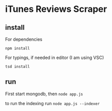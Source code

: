 iTunes Reviews Scraper
===
## install
For dependencies
```shell
npm install
```

For typings, if needed in editor (I am using VSC)
```shell
tsd install
```

## run
First start mongodb,
then ```node app.js```

to run the indexing
run ```node app.js --indexer```

